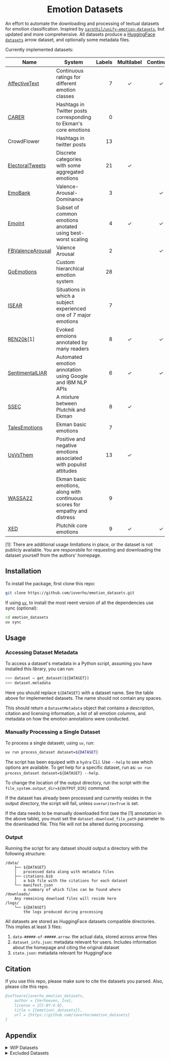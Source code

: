 <h1 align="center">Emotion Datasets
</h1>

An effort to automate the downloading and processing of textual datasets for emotion classification. Inspired by [`sarnthil/unify-emotion-datasets`](https://github.com/sarnthil/unify-emotion-datasets/tree/master), but updated and more comprehensive. All datasets produce a [HuggingFace `datasets`](https://huggingface.co/docs/datasets/en/index) arrow dataset, and optionally some metadata files.

Currently implemented datasets:

| Name                                                                                         | System                                                                      | Labels | Multilabel | Continuous | Size | Domain                                            |
| -------------------------------------------------------------------------------------------- | --------------------------------------------------------------------------- | -----: | :--------: | :--------: | :--: | ------------------------------------------------- |
| [AffectiveText](https://web.eecs.umich.edu/~mihalcea/downloads.html#affective)               | Continuous ratings for different emotion classes                            | 7      | ✓          | ✓          | 1.3k | News headlines                                    |
| [CARER](https://github.com/dair-ai/emotion_dataset)                                          | Hashtags in Twitter posts corresponding to Ekman's core emotions            | 0      |            |            | 20k  | Twitter posts                                     |
| CrowdFlower                                                                                  | Hashtags in twitter posts                                                   | 13     |            |            | 40k  | Twitter posts                                     |
| [ElectoralTweets](http://saifmohammad.com/WebPages/SentimentEmotionLabeledData.html)         | Discrete categories with some aggregated emotions                           | 21     | ✓          |            | 1.1k | Twitter posts                                     |
| [EmoBank](https://github.com/JULIELab/EmoBank/tree/master)                                   | Valence-Arousal-Dominance                                                   | 3      |            | ✓          | 10k  | Varied                                            |
| [EmoInt](http://saifmohammad.com/WebPages/EmotionIntensity-SharedTask.html)                  | Subset of common emotions anotated using best-worst scaling                 | 4      | ✓          | ✓          | 6.9k | Twitter posts                                     |
| [FBValenceArousal](https://github.com/wwbp/additional_data_sets/tree/master/valence_arousal) | Valence Arousal                                                             | 2      |            | ✓          | 2.9k | Facebook posts                                    |
| [GoEmotions](https://github.com/google-research/google-research/tree/master/goemotions)      | Custom hierarchical emotion system                                          | 28     |            |            | 58k  | Reddit posts                                      |
| [ISEAR](https://www.unige.ch/cisa/research/materials-and-online-research/research-material/) | Situations in which a subject experienced one of 7 major emotions           | 7      |            |            | 7.6k | Situation descriptions                            |
| [REN20k](https://dcs.uoc.ac.in/cida/resources/ren-20k.html)[1]                               | Evoked emoions annotated by many readers                                    | 8      | ✓          | ✓          | 20k  | News articles                                     |
| [SentimentalLIAR](https://github.com/UNHSAILLab/SentimentalLIAR)                             | Automated emotion annotation using Google and IBM NLP APIs                  | 6      | ✓          | ✓          | 13k  | Short snippets from politicians and famous people |
| [SSEC](https://www.romanklinger.de/ssec/)                                                    | A mixture between Plutchik and Ekman                                        | 8      | ✓          |            | 4.8k | Twitter posts                                     |
| [TalesEmotions](http://people.rc.rit.edu/~coagla/affectdata/index.html)                      | Ekman basic emotions                                                        | 7      |            |            | 15k  | Fairy tales                                       |
| [UsVsThem](https://github.com/LittlePea13/UsVsThem)                                          | Positive and negative emotions associated with populist attitudes           | 13     | ✓          |            | 6.8k | Reddit posts                                      |
| [WASSA22](https://codalab.lisn.upsaclay.fr/competitions/834#learn_the_details-overview)      | Ekman basic emotions, along with continuous scores for empathy and distress | 9      |            |            | 2.1k | Essays                                            |
| [XED](https://github.com/Helsinki-NLP/XED/tree/master)                                       | Plutchik core emotions                                                      | 9      | ✓          | ✓          | 27k  | Subtitles                                         |

[1]: There are additional usage limitations in place, or the dataset is not publicly available. You are responsbile for requesting and downloading the dataset yourself from the authors' homepage.

## Installation

To install the package, first clone this repo:
```sh
git clone https://github.com/ioverho/emotion_datasets.git
```

If using [`uv`](https://docs.astral.sh/uv/), to install the most reent version of all the dependencies use sync (optional):
```sh
cd emotion_datasets
uv sync
```

## Usage

<!-- ### Processing All Datasets Using Default Parameters

To simply use the default parameters, simply run the `get_all_datasets.sh` script. -->

### Accessing Dataset Metadata

To access a dataset's metadata in a Python script, assuming you have installed this library, you can run:
```python
>>> dataset = get_dataset(${DATASET})
>>> dataset.metadata
```

Here you should replace `${DATASET}` with a dataset name. See the table above for implemented datasets. The name should not contain any spaces.

This should return a `DatasetMetadata` object that contains a description, citation and licensing information, a list of all emotion columns, and metadata on how the emotion annotations were conducted.

### Manually Processing a Single Dataset

To process a single datasetr, using `uv`, run:
```sh
uv run process_dataset dataset=${DATASET}
```

The script has been equiped with a `hydra` CLI. Use `--help` to see which options are available. To get help for a specific dataset, run as: `uv run process_dataset dataset=${DATASET} --help`.

To change the location of the output directory, run the script with the `file_system.output_dir=${OUTPUT_DIR}` command.

If the dataset has already been processed and currently resides in the output directory, the script will fail, unless `overwrite=True` is set.

If the data needs to be manually downloaded first (see the [1] annotation in the above table), you must set the `dataset.download_file_path` parameter to the downloaded file. This file will not be altered during processing.

### Output

Running the script for any dataset should output a directory with the following structure:
```
/data/
    ├── ${DATASET}
    │   processed data along with metadata files
    ├── citations.bib
    │   a bib file with the citations for each dataset
    └── manifest.json
        a summary of which files can be found where
/downloads/
    Any remaining download files will reside here
/logs/
    └── ${DATASET}
        the logs produced during processing
```

All datasets are stored as HuggingFace datasets compatible directories. This implies at least 3 files:
1. `data-#####-of-#####.arrow`: the actual data, stored across arrow files
2. `dataset_info.json`: metadata relevant for users. Includes information about the homepage and citing the original dataset
3. `state.json`: metadata relevant for HuggingFace

## Citation

If you use this repo, please make sure to cite the datasets you parsed. Also, please cite this repo.

```bibtex
@software{ioverho_emotion_datasets,
    author = {Verhoeven, Ivo},
    license = {CC-BY-4.0},
    title = {{emotion\_datasets}},
    url = {https://github.com/ioverho/emotion_datasets}
}
```

## Appendix

<details>
<summary>WIP Datasets</summary>

| Name                                                                                                                                   | Description                            |
| -------------------------------------------------------------------------------------------------------------------------------------- | -------------------------------------- |
| [SemEval-2018 Task 1: Affect in Tweets](https://competitions.codalab.org/competitions/17751)                                           | Continuation of EmoInt                 |
| [VENT](https://zenodo.org/records/2537982)                                                                                             | Huge tweets dataset with many emotions |
| dailydialog                                                                                                                            |                                        |
| emotion-cause                                                                                                                          |                                        |
| emotiondata-aman                                                                                                                       |                                        |
| [TEC](https://socialmediaie.github.io/MetaCorpus/#:~:text=Hashtag%20Emotion%20Corpus%20(aka%20Twitter%20Emotion%20Corpus,%20or%20TEC)) |                                        |
| [SMILE Twitter Emotion](https://socialmediaie.github.io/MetaCorpus/#:~:text=SMILE%20Twitter%20Emotion)                                 |                                        |
| [Hurricane](https://github.com/shreydesai/hurricane)                                                                                   |                                        |
| [IMS Datasets](https://www.ims.uni-stuttgart.de/forschung/ressourcen/korpora/emotion/)                                                 |                                        |
|                                                                                                                                        |                                        |


### Notes

1. Both CARER and Crowdflower will need to be edited to match the same dataset schema
2. ~~Check for multilabel instaces in ElectoralTweets~~
3. Some method for seeing samples from each dataset
4. Some script for quickly generating a `.bib` file from all the downloaded datasets

</details>

<details>
<summary>Excluded Datasets</summary>

| Name                                                                                     | Exclusion Reason                                |
| ---------------------------------------------------------------------------------------- | ----------------------------------------------- |
| [SemEval-2019 Task 3: EmoContext](https://competitions.codalab.org/competitions/19790)   | Emotion spread out over long context            |
| [Grounded Emotion](https://web.eecs.umich.edu/~mihalcea/downloads.html#GroundedEmotions) | SoTA classifiers cannot beat random performance |

</details>
